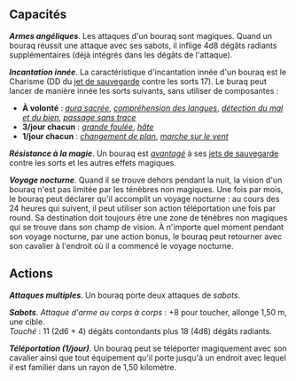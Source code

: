 ## Capacités
_**Armes angéliques**_. Les attaques d'un bouraq sont magiques. Quand un bouraq réussit une attaque avec ses sabots, il inflige 4d8 dégâts radiants supplémentaires (déjà intégrés dans les dégâts de l'attaque).

_**Incantation innée**_. La caractéristique d'incantation innée d'un bouraq est le Charisme (DD du [jet de sauvegarde](/utiliser-les-caracteristiques/#jets-de-sauvegarde) contre les sorts 17). Le buraq peut lancer de manière innée les sorts suivants, sans utiliser de composantes :
* **À volonté** : [_aura sacrée_](/grimoire/aura-sacree/), [_compréhension des langues_](/grimoire/comprehension-des-langues/), [_détection du mal et du bien_](/grimoire/detection-du-mal-et-du-bien/), [_passage sans trace_](/grimoire/passage-sans-trace/)
* **3/jour chacun** : [_grande foulée_](/grimoire/grande-foulee/), [_hâte_](/grimoire/hate/)
* **1/jour chacun** : [_changement de plan_](/grimoire/changement-de-plan/), [_marche sur le vent_](/grimoire/marche-sur-le-vent/)

_**Résistance à la magie**_. Un bouraq est [_avantagé_](/utiliser-les-caracteristiques/#avantage-et-desavantage) à ses [jets de sauvegarde](/utiliser-les-caracteristiques/#jets-de-sauvegarde) contre les sorts et les autres effets magiques.

_**Voyage nocturne**_. Quand il se trouve dehors pendant la nuit, la vision d'un bouraq n'est pas limitée par les ténèbres non magiques. Une fois par mois, le bouraq peut déclarer qu'il accomplit un voyage nocturne : au cours des 24 heures qui suivent, il peut utiliser son action téléportation une fois par round. Sa destination doit toujours être une zone de ténèbres non magiques qui se trouve dans son champ de vision. À n'importe quel moment pendant son voyage nocturne, par une action bonus, le bouraq peut retourner avec son cavalier à l'endroit où il a commencé le voyage nocturne.

## Actions
_**Attaques multiples**_. Un bouraq porte deux attaques de _sabots_.

_**Sabots**_. _Attaque d'arme au corps à corps_ : +8 pour toucher, allonge 1,50 m, une cible.  
_Touché_ : 11 (2d6 + 4) dégâts contondants plus 18 (4d8) dégâts radiants.

_**Téléportation (1/jour)**_. Un bouraq peut se téléporter magiquement avec son cavalier ainsi que tout équipement qu'il porte jusqu'à un endroit avec lequel il est familier dans un rayon de 1,50 kilomètre.
